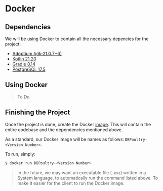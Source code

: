 # Docker

## Dependencies

We will be using Docker to contain all the necessary depencies for the project:
- [Adoptium (jdk-21.0.7+6)](https://adoptium.net/)
- [Kotlin 21.20](https://github.com/JetBrains/kotlin/releases/tag/v2.1.20)
- [Gradle 8.14](https://gradle.org/)
- [PostgreSQL 17.5](https://www.postgresql.org/)

## Using Docker

> To Do

## Finishing the Project

Once the project is done, create the Docker [image](https://hub.docker.com/_/docker). This will contain the entire codebase and the dependencies mentioned above.

As a standard, our Docker image will be names as follows: `DBPoultry-<Version Number>`. 

To run, simply:
```bash
$ docker run DBPoultry-<Version Number>
```

> In the future, we may want an executable file (`.exe`) written in a System language, to automatically run the command listed above. To make it easier for the client to run the Docker image.
